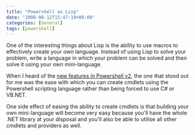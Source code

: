 ```yaml
---
title: "Powershell as Lisp"
date: "2008-08-12T15:47:19+00:00"
categories: [General]
tags: [powershell]
---
```


One of the interesting things about Lisp is the ability to use macros to effectively create your own language. Instead of using Lisp to solve your problem, write a language in which your problem can be solved and then solve it using your own mini-language.

When I heard of the <a href="http://blogs.msdn.com/powershell/archive/2007/11/06/what-s-new-in-ctp-of-powershell-2-0.aspx">new features in Powershell v2</a>, the one that stood out for me was the ease with which you can create cmdlets using the Powershell scripting language rather than being forced to use C# or VB.NET.

One side effect of easing the ability to create cmdlets is that building your own mini-language will become very easy because you'll have the whole .NET library at your disposal and you'll also be able to utilise all other cmdlets and providers as well.

